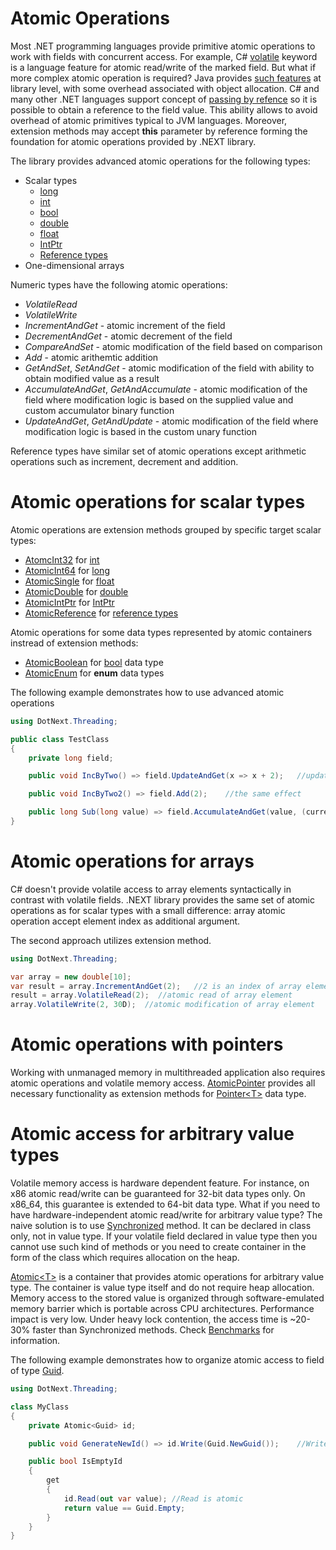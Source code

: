 Atomic Operations
====

Most .NET programming languages provide primitive atomic operations to work with fields with concurrent access. For example, C# [volatile](https://docs.microsoft.com/en-us/dotnet/csharp/language-reference/keywords/volatile) keyword is a language feature for atomic read/write of the marked field. But what if more complex atomic operation is required? Java provides [such features](https://docs.oracle.com/javase/8/docs/api/java/util/concurrent/atomic/AtomicInteger.html) at library level, with some overhead associated with object allocation. C# and many other .NET languages support concept of [passing by refence](https://docs.microsoft.com/en-us/dotnet/csharp/language-reference/keywords/ref) so it is possible to obtain a reference to the field value. This ability allows to avoid overhead of atomic primitives typical to JVM languages. Moreover, extension methods may accept **this** parameter by reference forming the foundation for atomic operations provided  by .NEXT library.

The library provides advanced atomic operations for the following types:
* Scalar types
    * [long](https://docs.microsoft.com/en-us/dotnet/api/system.int64)
    * [int](https://docs.microsoft.com/en-us/dotnet/api/system.int32)
    * [bool](https://docs.microsoft.com/en-us/dotnet/api/system.boolean)
    * [double](https://docs.microsoft.com/en-us/dotnet/api/system.double)
    * [float](https://docs.microsoft.com/en-us/dotnet/api/system.single)
	* [IntPtr](https://docs.microsoft.com/en-us/dotnet/api/system.intptr)
    * [Reference types](https://docs.microsoft.com/en-us/dotnet/csharp/language-reference/keywords/reference-types)
* One-dimensional arrays

Numeric types have the following atomic operations:
* _VolatileRead_
* _VolatileWrite_
* _IncrementAndGet_ - atomic increment of the field
* _DecrementAndGet_ - atomic decrement of the field
* _CompareAndSet_ - atomic modification of the field based on comparison
* _Add_ - atomic arithemtic addition
* _GetAndSet_, _SetAndGet_ - atomic modification of the field with ability to obtain modified value as a result
* _AccumulateAndGet_, _GetAndAccumulate_ - atomic modification of the field where modification logic is based on the supplied value and custom accumulator binary function
* _UpdateAndGet_, _GetAndUpdate_ - atomic modification of the field where modification logic is based in the custom unary function

Reference types have similar set of atomic operations except arithmetic operations such as increment, decrement and addition.

# Atomic operations for scalar types
Atomic operations are extension methods grouped by specific target scalar types:
* [AtomcInt32](../../api/DotNext.Threading.AtomicInt32.yml) for [int](https://docs.microsoft.com/en-us/dotnet/api/system.int32)
* [AtomicInt64](../../api/DotNext.Threading.AtomicInt64.yml) for [long](https://docs.microsoft.com/en-us/dotnet/api/system.int64)
* [AtomicSingle](../../api/DotNext.Threading.AtomicSingle.yml) for [float](https://docs.microsoft.com/en-us/dotnet/api/system.single)
* [AtomicDouble](../../api/DotNext.Threading.AtomicDouble.yml) for [double](https://docs.microsoft.com/en-us/dotnet/api/system.double)
* [AtomicIntPtr](../../api/DotNext.Threading.AtomicIntPtr.yml) for [IntPtr](https://docs.microsoft.com/en-us/dotnet/api/system.intptr)
* [AtomicReference](../../api/DotNext.Threading.AtomicReference.yml) for [reference types](https://docs.microsoft.com/en-us/dotnet/csharp/language-reference/keywords/reference-types)

Atomic operations for some data types represented by atomic containers instread of extension methods:
* [AtomicBoolean](../../api/DotNext.Threading.AtomicBoolean.yml) for [bool](https://docs.microsoft.com/en-us/dotnet/api/system.boolean) data type
* [AtomicEnum](../../api/DotNext.Threading.AtomicEnum-1.yml) for **enum** data types

The following example demonstrates how to use advanced atomic operations
```csharp
using DotNext.Threading;

public class TestClass
{
    private long field;

    public void IncByTwo() => field.UpdateAndGet(x => x + 2);   //update field with a sum of its value and constant 2 atomically

    public void IncByTwo2() => field.Add(2);    //the same effect

    public long Sub(long value) => field.AccumulateAndGet(value, (current, v) => current - value); //the same as field -= value but performed atomically
}
```

# Atomic operations for arrays
C# doesn't provide volatile access to array elements syntactically in contrast with volatile fields. .NEXT library provides the same set of atomic operations as for scalar types with a small difference: array atomic operation accept element index as additional argument.

The second approach utilizes extension method.
```csharp
using DotNext.Threading;

var array = new double[10];
var result = array.IncrementAndGet(2);   //2 is an index of array element to be modified
result = array.VolatileRead(2);  //atomic read of array element
array.VolatileWrite(2, 30D);  //atomic modification of array element
```

# Atomic operations with pointers
Working with unmanaged memory in multithreaded application also requires atomic operations and volatile memory access. [AtomicPointer](../../api/DotNext.Threading.AtomicPointer.yml) provides all necessary functionality as extension methods for [Pointer&lt;T&gt;](../../api/DotNext.Runtime.InteropServices.Pointer-1.yml) data type.

# Atomic access for arbitrary value types
Volatile memory access is hardware dependent feature. For instance, on x86 atomic read/write can be guaranteed for 32-bit data types only. On x86_64, this guarantee is extended to 64-bit data type. What if you need to have hardware-independent atomic read/write for arbitrary value type? The naive solution is to use [Synchronized](https://docs.microsoft.com/en-us/dotnet/api/system.runtime.compilerservices.methodimploptions#System_Runtime_CompilerServices_MethodImplOptions_Synchronized) method. It can be declared in class only, not in value type. If your volatile field declared in value type then you cannot use such kind of methods or you need to create container in the form of the class which requires allocation on the heap.

[Atomic&lt;T&gt;](../../api/DotNext.Threading.Atomic-1.yml) is a container that provides atomic operations for arbitrary value type. The container is value type itself and do not require heap allocation. Memory access to the stored value is organized through software-emulated memory barrier which is portable across CPU architectures. Performance impact is very low. Under heavy lock contention, the access time is ~20-30% faster than Synchronized methods. Check [Benchmarks](../../benchmarks.md) for information.

The following example demonstrates how to organize atomic access to field of type [Guid](https://docs.microsoft.com/en-us/dotnet/api/system.guid).
```csharp
using DotNext.Threading;

class MyClass
{
	private Atomic<Guid> id;

	public void GenerateNewId() => id.Write(Guid.NewGuid());	//Write is atomic

	public bool IsEmptyId 
	{
		get
		{
			id.Read(out var value);	//Read is atomic
			return value == Guid.Empty;
		}
	}
}
```